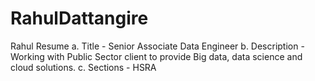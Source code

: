 # RahulDattangire
Rahul Resume
a.	Title - Senior Associate Data Engineer
b.	Description - Working with Public Sector client to provide Big data, data science and cloud solutions.
c.	Sections - HSRA
